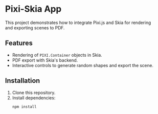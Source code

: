 # Pixi-Skia App

This project demonstrates how to integrate Pixi.js and Skia for rendering and exporting scenes to PDF.

## Features
- Rendering of `PIXI.Container` objects in Skia.
- PDF export with Skia's backend.
- Interactive controls to generate random shapes and export the scene.

## Installation
1. Clone this repository.
2. Install dependencies:
   ```bash
   npm install
